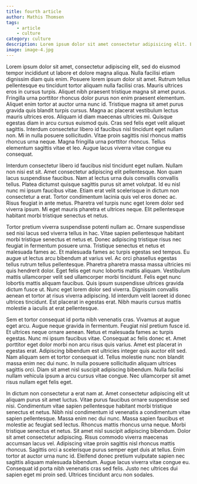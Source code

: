 ```yaml
---
title: fourth article
author: Mathis Thomsen
tags: 
    - article
    - culture
category: culture
description: Lorem ipsum dolor sit amet consectetur adipisicing elit. Laboriosam cum veritatis, eum error ducimus tempore officia exercitationem accusamus.
image: image-4.jpg
---
```

Lorem ipsum dolor sit amet, consectetur adipiscing elit, sed do eiusmod tempor incididunt ut labore et dolore magna aliqua. Nulla facilisi etiam dignissim diam quis enim. Posuere lorem ipsum dolor sit amet. Rutrum tellus pellentesque eu tincidunt tortor aliquam nulla facilisi cras. Mauris ultrices eros in cursus turpis. Aliquet nibh praesent tristique magna sit amet purus. Fringilla urna porttitor rhoncus dolor purus non enim praesent elementum. Aliquet enim tortor at auctor urna nunc id. Tristique magna sit amet purus gravida quis blandit turpis cursus. Magna ac placerat vestibulum lectus mauris ultrices eros. Aliquam id diam maecenas ultricies mi. Quisque egestas diam in arcu cursus euismod quis. Cras sed felis eget velit aliquet sagittis. Interdum consectetur libero id faucibus nisl tincidunt eget nullam non. Mi in nulla posuere sollicitudin. Vitae proin sagittis nisl rhoncus mattis rhoncus urna neque. Magna fringilla urna porttitor rhoncus. Tellus elementum sagittis vitae et leo. Augue lacus viverra vitae congue eu consequat.

Interdum consectetur libero id faucibus nisl tincidunt eget nullam. Nullam non nisi est sit. Amet consectetur adipiscing elit pellentesque. Non quam lacus suspendisse faucibus. Nam at lectus urna duis convallis convallis tellus. Platea dictumst quisque sagittis purus sit amet volutpat. Id eu nisl nunc mi ipsum faucibus vitae. Etiam erat velit scelerisque in dictum non consectetur a erat. Tortor condimentum lacinia quis vel eros donec ac. Risus feugiat in ante metus. Pharetra vel turpis nunc eget lorem dolor sed viverra ipsum. Mi eget mauris pharetra et ultrices neque. Elit pellentesque habitant morbi tristique senectus et netus.

Tortor pretium viverra suspendisse potenti nullam ac. Ornare suspendisse sed nisi lacus sed viverra tellus in hac. Vitae sapien pellentesque habitant morbi tristique senectus et netus et. Donec adipiscing tristique risus nec feugiat in fermentum posuere urna. Tristique senectus et netus et malesuada fames ac. Et malesuada fames ac turpis egestas sed tempus. Eu augue ut lectus arcu bibendum at varius vel. Ac orci phasellus egestas tellus rutrum tellus pellentesque. Pharetra pharetra massa massa ultricies mi quis hendrerit dolor. Eget felis eget nunc lobortis mattis aliquam. Vestibulum mattis ullamcorper velit sed ullamcorper morbi tincidunt. Felis eget nunc lobortis mattis aliquam faucibus. Quis ipsum suspendisse ultrices gravida dictum fusce ut. Nunc eget lorem dolor sed viverra. Dignissim convallis aenean et tortor at risus viverra adipiscing. Id interdum velit laoreet id donec ultrices tincidunt. Est placerat in egestas erat. Nibh mauris cursus mattis molestie a iaculis at erat pellentesque.

Sem et tortor consequat id porta nibh venenatis cras. Vivamus at augue eget arcu. Augue neque gravida in fermentum. Feugiat nisl pretium fusce id. Et ultrices neque ornare aenean. Netus et malesuada fames ac turpis egestas. Nunc mi ipsum faucibus vitae. Consequat ac felis donec et. Amet porttitor eget dolor morbi non arcu risus quis varius. Amet est placerat in egestas erat. Adipiscing bibendum est ultricies integer quis auctor elit sed. Nam aliquam sem et tortor consequat id. Tellus molestie nunc non blandit massa enim nec dui nunc. In nulla posuere sollicitudin aliquam ultrices sagittis orci. Diam sit amet nisl suscipit adipiscing bibendum. Nulla facilisi nullam vehicula ipsum a arcu cursus vitae congue. Nec ullamcorper sit amet risus nullam eget felis eget.

In dictum non consectetur a erat nam at. Amet consectetur adipiscing elit ut aliquam purus sit amet luctus. Vitae purus faucibus ornare suspendisse sed nisi. Condimentum vitae sapien pellentesque habitant morbi tristique senectus et netus. Nibh nisl condimentum id venenatis a condimentum vitae sapien pellentesque. Massa enim nec dui nunc. Massa sapien faucibus et molestie ac feugiat sed lectus. Rhoncus mattis rhoncus urna neque. Morbi tristique senectus et netus. Sit amet nisl suscipit adipiscing bibendum. Dolor sit amet consectetur adipiscing. Risus commodo viverra maecenas accumsan lacus vel. Adipiscing vitae proin sagittis nisl rhoncus mattis rhoncus. Sagittis orci a scelerisque purus semper eget duis at tellus. Enim tortor at auctor urna nunc id. Eleifend donec pretium vulputate sapien nec sagittis aliquam malesuada bibendum. Augue lacus viverra vitae congue eu. Consequat id porta nibh venenatis cras sed felis. Justo nec ultrices dui sapien eget mi proin sed. Ultrices tincidunt arcu non sodales.